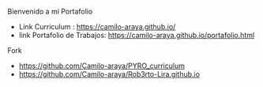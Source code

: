 Bienvenido a mi Portafolio 

- Link Curriculum : https://camilo-araya.github.io/
- link Portafolio de Trabajos: https://camilo-araya.github.io/portafolio.html

Fork

- https://github.com/Camilo-araya/PYRO_curriculum
- https://github.com/Camilo-araya/Rob3rto-Lira.github.io


